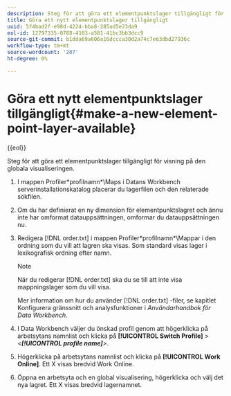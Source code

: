 ```yaml
---
description: Steg för att göra ett elementpunktslager tillgängligt för visning på den globala visualiseringen.
title: Göra ett nytt elementpunktslager tillgängligt
uuid: 5f4bad2f-e98d-4224-bba8-285ad5e23da9
exl-id: 12797335-0788-4103-a581-41bc3bb3dcc9
source-git-commit: b1dda69a606a16dccca30d2a74c7e63dbd27936c
workflow-type: tm+mt
source-wordcount: '207'
ht-degree: 0%

---
```


# Göra ett nytt elementpunktslager tillgängligt{#make-a-new-element-point-layer-available}

{{eol}}

Steg för att göra ett elementpunktslager tillgängligt för visning på den globala visualiseringen.

1. I mappen Profiler\*profilnamn*\Maps i Datans Workbench serverinstallationskatalog placerar du lagerfilen och den relaterade sökfilen.
1. Om du har definierat en ny dimension för elementpunktslagret och ännu inte har omformat datauppsättningen, omformar du datauppsättningen nu.
1. Redigera [!DNL order.txt] i mappen Profiler\*profilnamn*\Mappar i den ordning som du vill att lagren ska visas. Som standard visas lager i lexikografisk ordning efter namn.

   >[!NOTE]
   >
   >När du redigerar [!DNL order.txt] ska du se till att inte visa mappningslager som du vill visa.

   Mer information om hur du använder [!DNL order.txt] -filer, se kapitlet Konfigurera gränssnitt och analysfunktioner i *Användarhandbok för Data Workbench*.

1. I Data Workbench väljer du önskad profil genom att högerklicka på arbetsytans namnlist och klicka på **[!UICONTROL Switch Profile]** > *&lt;**[!UICONTROL profile name]**>*.
1. Högerklicka på arbetsytans namnlist och klicka på **[!UICONTROL Work Online]**. Ett X visas bredvid Work Online.
1. Öppna en arbetsyta och en global visualisering, högerklicka och välj det nya lagret. Ett X visas bredvid lagernamnet.
